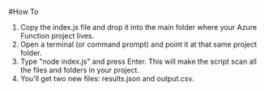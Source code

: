 #How To
1. Copy the index.js file and drop it into the main folder where your Azure Function project lives.
2. Open a terminal (or command prompt) and point it at that same project folder.
3. Type "node index.js" and press Enter. This will make the script scan all the files and folders in your project.
4. You'll get two new files: results.json and output.csv.

